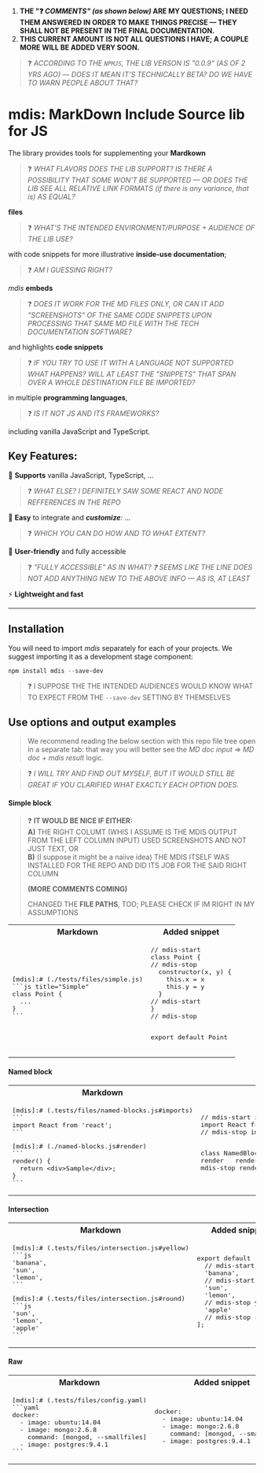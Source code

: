 1. **THE "❓ _COMMENTS" (as shown below)_ ARE MY QUESTIONS; I NEED THEM ANSWERED IN ORDER TO MAKE THINGS PRECISE — THEY SHALL NOT BE PRESENT IN THE FINAL DOCUMENTATION.**
2. **THIS CURRENT AMOUNT IS NOT ALL QUESTIONS I HAVE; A COUPLE MORE WILL BE ADDED VERY SOON.**

> ❓ _ACCORDING TO THE `NPMJS`, THE LIB VERSON IS "0.0.9" (AS OF 2 YRS AGO) — DOES IT MEAN IT'S TECHNICALLY BETA? DO WE HAVE TO WARN PEOPLE ABOUT THAT?_

# mdis: MarkDown Include Source lib for JS

The library provides tools for supplementing your **Mardkown**
> ❓ _WHAT FLAVORS DOES THE LIB SUPPORT? IS THERE A POSSIBILITY THAT SOME WON'T BE SUPPORTED — OR DOES THE LIB SEE ALL RELATIVE LINK FORMATS (if there is any variance, that is) AS EQUAL?_

**files**
> ❓ _WHAT'S THE INTENDED ENVIRONMENT/PURPOSE + AUDIENCE OF THE LIB USE?_

with code snippets for more illustrative **inside-use documentation**;
> ❓ _AM I GUESSING RIGHT?_

_mdis_ **embeds**
> ❓ _DOES IT WORK FOR THE MD FILES ONLY, OR CAN IT ADD "SCREENSHOTS" OF THE SAME CODE SNIPPETS UPON PROCESSING THAT SAME MD FILE WITH THE TECH DOCUMENTATION SOFTWARE?_

and highlights **code snippets** 
> ❓ _IF YOU TRY TO USE IT WITH A LANGUAGE NOT SUPPORTED WHAT HAPPENS? WILL AT LEAST THE "SNIPPETS" THAT SPAN OVER A WHOLE DESTINATION FILE BE IMPORTED?_

in multiple **programming languages**,
> ❓ _IS IT NOT JS AND ITS FRAMEWORKS?_

including vanilla JavaScript and TypeScript.

## Key Features:
📜 **Supports** vanilla JavaScript, TypeScript, …
> ❓ _WHAT ELSE? I DEFINITELY SAW SOME REACT AND NODE REFFERENCES IN THE REPO_

🔧 **Easy** to integrate and _**customize**_: …
> ❓ _WHICH YOU CAN DO HOW AND TO WHAT EXTENT?_

🌱 **User-friendly** and fully accessible
> ❓ _"FULLY ACCESSIBLE" AS IN WHAT? ❓ SEEMS LIKE THE LINE DOES NOT ADD ANYTHING NEW TO THE ABOVE INFO — AS IS, AT LEAST_

⚡ **Lightweight and fast**

***

## Installation
You will need to import _mdis_ separately for each of your projects. We suggest importing it as a development stage component:
```powershell
npm install mdis --save-dev
```
> ❓ I SUPPOSE THE THE INTENDED AUDIENCES WOULD KNOW WHAT TO EXPECT FROM THE `--save-dev` SETTING BY THEMSELVES

## Use options and output examples
> We recommend reading the below section with this repo file tree open in a separate tab: that way you will better see the _MD doc input_ ⇒ _MD doc + mdis result_ logic.

> ❓ _I WILL TRY AND FIND OUT MYSELF, BUT IT WOULD STILL BE GREAT IF YOU CLARIFIED WHAT EXACTLY EACH OPTION DOES._ 

#### Simple block
> ❓ **IT WOULD BE NICE IF EITHER:**  
> **A)** THE RIGHT COLUMT (WHIS I ASSUME IS THE MDIS OUTPUT FROM THE LEFT COLUMN INPUT) USED SCREENSHOTS AND NOT JUST TEXT, OR  
> **B)** (I suppose it might be a naiive idea)  THE MDIS ITSELF WAS INSTALLED FOR THE REPO AND DID ITS JOB FOR THE SAID RIGHT COLUMN
>
> **(MORE COMMENTS COMING)**
>
> CHANGED THE **FILE PATHS**, TOO; PLEASE CHECK IF IM RIGHT IN MY ASSUMPTIONS
 
<table>
<tr>
<th>Markdown</th>
<th>Added snippet</th>
</tr>
<tr>
<td>
<pre>
[mdis]:# (./tests/files/simple.js)
```js title="Simple"
class Point {
  ...
}
```
</pre>
</td>
<td>
<pre>
// mdis-start
class Point {
// mdis-stop
  constructor(x, y) {
    this.x = x
    this.y = y
  }
// mdis-start
}
// mdis-stop

export default Point
</pre>
</td>
</tr>
</table>

#### Named block
<table>
<tr>
<th>Markdown</th>
<th>Added snippet</th>
</tr>
<tr>
<td>
<pre>
[mdis]:# (.tests/files/named-blocks.js#imports)
```
import React from 'react';
```
</pre>
<pre>
[mdis]:# (./named-blocks.js#render)
```
render() {
  return &lt;div&gt;Sample&lt;/div&gt;;
}
```
</pre>
</td>
<td>
<pre>
// mdis-start imports
import React from 'react';
// mdis-stop imports

class NamedBlocks extends React.PureComponent {
&#160;&#160;// mdis-start render
&#160;&#160;render() {
&#160;&#160;&#160;&#160;return &lt;div&gt;Sample&lt;/div&gt;;
&#160;&#160;}
&#160;&#160;// mdis-stop render
}
</pre>
</td>
</tr>
</table>


#### Intersection
<table>
<tr>
<th>Markdown</th>
<th>Added snippet</th>
</tr>
<tr>
<td>
<pre>
[mdis]:# (.tests/files/intersection.js#yellow)
```js
'banana',
'sun',
'lemon',
```
</pre>
<pre>
[mdis]:# (.tests/files/intersection.js#round)
```js
'sun',
'lemon',
'apple'
```
</pre>
</td>
<td>
<pre>
export default [
  // mdis-start yellow
  'banana',
  // mdis-start round
  'sun',
  'lemon',
  // mdis-stop yellow
  'apple'
  // mdis-stop round
];
</pre>
</td>
</tr>
</table>

#### Raw
<table>
<tr>
<th>Markdown</th>
<th>Added snippet</th>
</tr>
<tr>
<td>
<pre>
[mdis]:# (.tests/files/config.yaml)
```yaml
docker:
  - image: ubuntu:14.04
  - image: mongo:2.6.8
    command: [mongod, --smallfiles]
  - image: postgres:9.4.1
```
</pre>
</td>
<td>
<pre>
docker:
  - image: ubuntu:14.04
  - image: mongo:2.6.8
    command: [mongod, --smallfiles]
  - image: postgres:9.4.1
</pre>
</td>
</tr>
</table>
